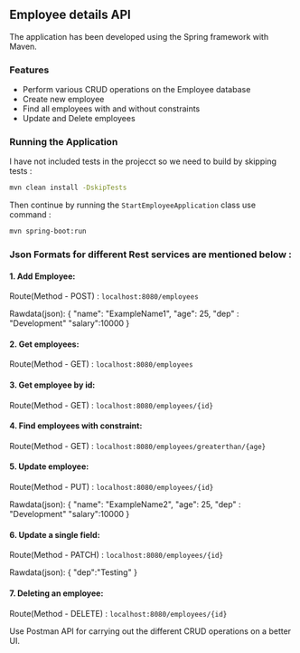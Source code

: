 ## Employee details API

The application has been developed using the Spring framework with Maven.

### Features

- Perform various CRUD operations on the Employee database
- Create new employee
- Find all employees with and without constraints
- Update and Delete employees

### Running the Application

I have not included tests in the projecct so we need to build by skipping tests :
```sh
mvn clean install -DskipTests
```
Then continue by running the `StartEmployeeApplication` class use command :
```sh
mvn spring-boot:run
```

### Json Formats for different Rest services are mentioned below :

#### 1. Add Employee:

Route(Method - POST) : `localhost:8080/employees`

Rawdata(json):
{
"name": "ExampleName1",
"age": 25,
"dep" : "Development"
"salary":10000
}


#### 2. Get employees:

Route(Method - GET) : `localhost:8080/employees`

#### 3. Get employee by id:

Route(Method - GET) : `localhost:8080/employees/{id}`

#### 4. Find employees with constraint:

Route(Method - GET) : `localhost:8080/employees/greaterthan/{age}`

#### 5. Update employee:

Route(Method - PUT) : `localhost:8080/employees/{id}`

Rawdata(json):
{
"name": "ExampleName2",
"age": 25,
"dep" : "Development"
"salary":10000
}

#### 6. Update a single field:

Route(Method - PATCH) : `localhost:8080/employees/{id}`

Rawdata(json):
{
"dep":"Testing"
}

#### 7. Deleting an employee:

Route(Method - DELETE) : `localhost:8080/employees/{id}`

Use Postman API for carrying out the different CRUD operations on a better UI.



